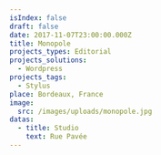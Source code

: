 ```yaml
---
isIndex: false
draft: false
date: 2017-11-07T23:00:00.000Z
title: Monopole
projects_types: Editorial
projects_solutions:
  - Wordpress
projects_tags:
  - Stylus
place: Bordeaux, France
image:
  src: /images/uploads/monopole.jpg
datas:
  - title: Studio
    text: Rue Pavée
---
```

